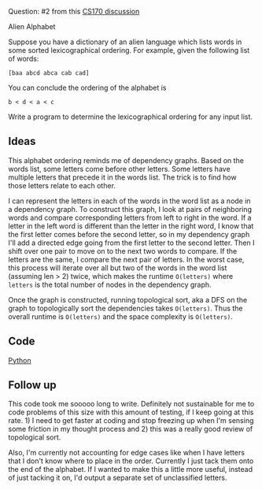 Question: #2 from this [CS170 discussion](https://d1b10bmlvqabco.cloudfront.net/attach/ixmn3a7kjp7186/hktxrll0pr53jq/iz0mn2w8l3du/sec4sol.pdf)

Alien Alphabet

Suppose you have a dictionary of an alien language which
lists words in some sorted lexicographical ordering. For
example, given the following list of words:

`[baa abcd abca cab cad]`

You can conclude the ordering of the alphabet is

`b < d < a < c`

Write a program to determine the lexicographical
ordering for any input list.

## Ideas

This alphabet ordering reminds me of dependency graphs. Based
on the words list, some letters come before other letters.
Some letters have multiple letters that precede it in the 
words list. The trick is to find how those letters relate to
each other.

I can represent the letters in each of the words in the word
list as a node in a dependency graph. To construct this graph,
I look at pairs of neighboring words and compare corresponding
letters from left to right in the word. If a letter in the 
left word is different than the letter in the right word, I
know that the first letter comes before the second letter, so
in my dependency graph I'll add a directed edge going from
the first letter to the second letter. Then I shift over one
pair to move on to the next two words to compare. If the
letters are the same, I compare the next pair of letters. In
the worst case, this process will iterate over all but two
of the words in the word list (assuming len > 2) twice, which
makes the runtime `O(letters)` where `letters` is the total
number of nodes in the dependency graph.

Once the graph is constructed, running topological sort, aka
a DFS on the graph to topologically sort the dependencies takes
`O(letters)`. Thus the overall runtime is `O(letters)` and the
space complexity is `O(letters)`.

## Code

[Python](./alienalphabet.py)

## Follow up

This code took me sooooo long to write. Definitely not sustainable
for me to code problems of this size with this amount of testing,
if I keep going at this rate. 1) I need to get faster at coding
and stop freezing up when I'm sensing some friction in my thought
process and 2) this was a really good review of topological sort.

Also, I'm currently not accounting for edge cases like when I have
letters that I don't know where to place in the order. Currently
I just tack them onto the end of the alphabet. If I wanted to make
this a little more useful, instead of just tacking it on, I'd
output a separate set of unclassified letters.


